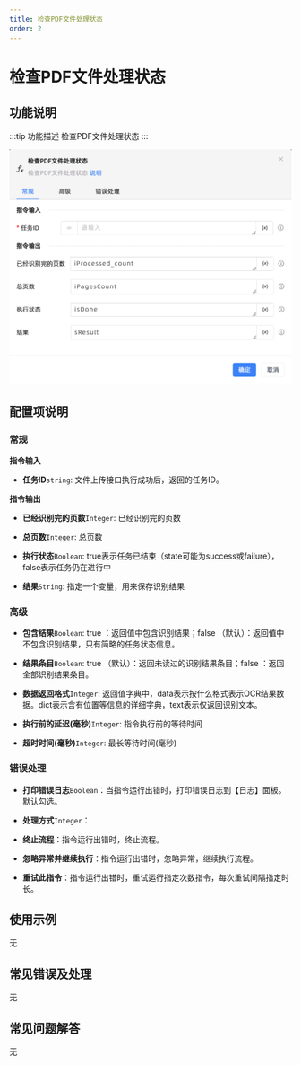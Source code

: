 ```yaml
---
title: 检查PDF文件处理状态
order: 2
---
```


# 检查PDF文件处理状态

## 功能说明

:::tip 功能描述
检查PDF文件处理状态
:::

![检查PDF文件处理状态](../../../assets/检查PDF文件处理状态_command.png)

## 配置项说明

### 常规

**指令输入**

- **任务ID**`string`: 文件上传接口执行成功后，返回的任务ID。


**指令输出**

- **已经识别完的页数**`Integer`: 已经识别完的页数

- **总页数**`Integer`: 总页数

- **执行状态**`Boolean`: true表示任务已结束（state可能为success或failure），false表示任务仍在进行中

- **结果**`String`: 指定一个变量，用来保存识别结果

### 高级

- **包含结果**`Boolean`: true ：返回值中包含识别结果；false （默认）：返回值中不包含识别结果，只有简略的任务状态信息。

- **结果条目**`Boolean`: true （默认）：返回未读过的识别结果条目；false ：返回全部识别结果条目。

- **数据返回格式**`Integer`: 返回值字典中，data表示按什么格式表示OCR结果数据。dict表示含有位置等信息的详细字典，text表示仅返回识别文本。

- **执行前的延迟(毫秒)**`Integer`: 指令执行前的等待时间

- **超时时间(毫秒)**`Integer`: 最长等待时间(毫秒)

### 错误处理

- **打印错误日志**`Boolean`：当指令运行出错时，打印错误日志到【日志】面板。默认勾选。

- **处理方式**`Integer`：

 - **终止流程**：指令运行出错时，终止流程。

 - **忽略异常并继续执行**：指令运行出错时，忽略异常，继续执行流程。

 - **重试此指令**：指令运行出错时，重试运行指定次数指令，每次重试间隔指定时长。

## 使用示例
无

## 常见错误及处理

无

## 常见问题解答

无

